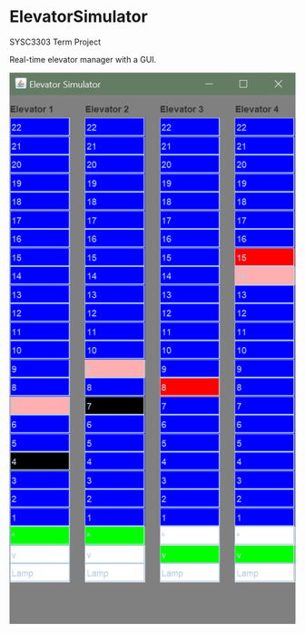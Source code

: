 # ElevatorSimulator
SYSC3303 Term Project

Real-time elevator manager with a GUI.

![alt text](https://github.com/martinklamrowski/ElevatorSimulator/blob/master/main.png)
